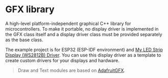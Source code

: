 # GFX library


A high-level platform-independent graphical C++ library for microcontrollers. To make it portable, no display driver is implemented in the GFX class itself and a display driver class must be provided separately as the base class.



The example project is for ESP32 (ESP-IDF environment) and [My LED Strip Display (WS2812B) Driver](https://github.com/RBahrami/ESP32_ESP-IDF/tree/main/LED_Strip_Display). You can use this display driver as a template to create custom drivers for your displays and hardware.

>Draw and Text modules are based on [AdafruitGFX](https://github.com/adafruit/Adafruit-GFX-Library).
